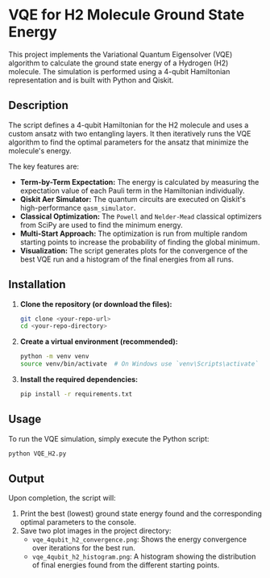 # VQE for H2 Molecule Ground State Energy

This project implements the Variational Quantum Eigensolver (VQE) algorithm to calculate the ground state energy of a Hydrogen (H2) molecule. The simulation is performed using a 4-qubit Hamiltonian representation and is built with Python and Qiskit.

## Description

The script defines a 4-qubit Hamiltonian for the H2 molecule and uses a custom ansatz with two entangling layers. It then iteratively runs the VQE algorithm to find the optimal parameters for the ansatz that minimize the molecule's energy.

The key features are:
- **Term-by-Term Expectation:** The energy is calculated by measuring the expectation value of each Pauli term in the Hamiltonian individually.
- **Qiskit Aer Simulator:** The quantum circuits are executed on Qiskit's high-performance `qasm_simulator`.
- **Classical Optimization:** The `Powell` and `Nelder-Mead` classical optimizers from SciPy are used to find the minimum energy.
- **Multi-Start Approach:** The optimization is run from multiple random starting points to increase the probability of finding the global minimum.
- **Visualization:** The script generates plots for the convergence of the best VQE run and a histogram of the final energies from all runs.

## Installation

1.  **Clone the repository (or download the files):**
    ```bash
    git clone <your-repo-url>
    cd <your-repo-directory>
    ```

2.  **Create a virtual environment (recommended):**
    ```bash
    python -m venv venv
    source venv/bin/activate  # On Windows use `venv\Scripts\activate`
    ```

3.  **Install the required dependencies:**
    ```bash
    pip install -r requirements.txt
    ```

## Usage

To run the VQE simulation, simply execute the Python script:

```bash
python VQE_H2.py
```

## Output

Upon completion, the script will:
1.  Print the best (lowest) ground state energy found and the corresponding optimal parameters to the console.
2.  Save two plot images in the project directory:
    * `vqe_4qubit_h2_convergence.png`: Shows the energy convergence over iterations for the best run.
    * `vqe_4qubit_h2_histogram.png`: A histogram showing the distribution of final energies found from the different starting points.
